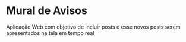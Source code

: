 # Mural de Avisos

Aplicação Web com objetivo de incluir posts e esse novos posts serem apresentados na tela em tempo real
